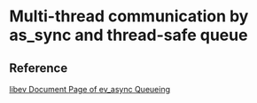 # Multi-thread communication by as_sync and thread-safe queue

## Reference

[libev Document Page of ev_async Queueing](http://pod.tst.eu/http://cvs.schmorp.de/libev/ev.pod#Queueing)

